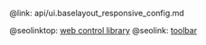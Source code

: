 @link: api/ui.baselayout_responsive_config.md

@seolinktop: [web control library](https://webix.com)
@seolink: [toolbar](https://webix.com/widget/toolbar/)